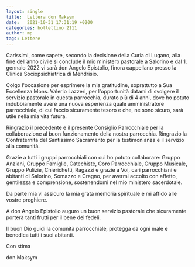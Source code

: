 ```yaml
---
layout: single
title:  Lettera don Maksym
date:   2021-10-31 17:31:19 +0200
categories: bollettino 2111
author: mp
tags: Lettere
---
```


Carissimi, come sapete, secondo la decisione della Curia di Lugano, alla fine dell’anno civile si conclude il mio ministero pastorale a Salorino e dal 1. gennaio 2022 vi sarà don Angelo Epistolio, finora cappellano presso la Clinica Sociopsichiatrica di Mendrisio.

Colgo l'occasione per esprimere la mia gratitudine, soprattutto a Sua Eccellenza Mons. Valerio Lazzeri, per l'opportunità datami di svolgere il servizio pastorale in questa parrocchia, durato più di 4 anni, dove ho potuto indubbiamente avere una nuova esperienza quale amministratore parrocchiale, di cui faccio sicuramente tesoro e che, ne sono sicuro, sarà utile nella mia vita futura. 

Ringrazio il precedente e il presente Consiglio Parrocchiale per la collaborazione al buon funzionamento della nostra parrocchia. Ringrazio la Confraternita del Santissimo Sacramento per la testimonianza e il servizio alla comunità.

Grazie a tutti i gruppi parrocchiali con cui ho potuto collaborare: Gruppo Anziani, Gruppo Famiglie, Catechiste, Coro Parrocchiale, Gruppo Musicale, Gruppo Pulizie, Chierichetti, Ragazzi e grazie a Voi, cari parrocchiani e abitanti di Salorino, Somazzo e Cragno, per avermi accolto con affetto, gentilezza e comprensione, sostenendomi nel mio ministero sacerdotale.

Da parte mia vi assicuro la mia grata memoria spirituale e mi affido alle vostre preghiere.

A don Angelo Epistolio auguro un buon servizio pastorale che sicuramente porterà tanti frutti per il bene dei fedeli. 

Il buon Dio guidi la comunità parrocchiale, protegga da ogni male e benedica tutti i suoi abitanti.

Con stima

don Maksym 

